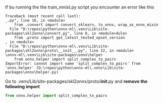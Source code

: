 If bu running the the train_mnist.py script you encounter an error like this

```
Traceback (most recent call last):
_.py", line 16, in <module>
    from .convert import convert_sklearn, to_onnx, wrap_as_onnx_mixin
  File "D:\repos\python\onnx-ml\.venv\Lib\site-packages\skl2onnx\convert.py", line 8, in <module>dule>
    from .proto import get_latest_tested_opset_version                                      , in <module>
  File "D:\repos\python\onnx-ml\.venv\Lib\site-packages\skl2onnx\proto\__init__.py", line 22, in <module>                                                                               \onnx-ml\.venv\Lib\site-packages\onnx\helper
    from onnx.helper import split_complex_to_pairs
ImportError: cannot import name 'split_complex_to_pairs' from 'onnx.helper' (D:\repos\python\onnx-ml\.venv\Lib\site-packages\onnx\helper.py)
```

Go to .venv/Lib/site-packages/skl2onnx/proto/__init__.py and **remove the following import**

```py
from onnx.helper import split_complex_to_pairs
```